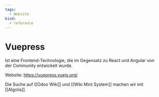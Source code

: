 ```yaml
---
tags:
  - Website
kind:
  - reference
---
```


# Vuepress

Ist eine Frontend-Technologie, die im Gegensatz zu React und Angular von der Community entwickelt wurde.

Website: <https://vuepress.vuejs.org/>

Die Suche auf [[Odoo Wiki]] und [[Wiki Mint System]] machen wir mit [[Algolia]].

